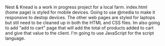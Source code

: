 Nest & Knead is a work in progress project for a local farm. index.html (home page) is styled for mobile devices. Going to use @media to make it responsive to destop devices.
The other web pages are styled for laptops but stil need to be cleaned up in both the HTML and CSS files.
Im also going to add "add to cart" page that will add the total of products added to cart and give that value to the client. I'm going to use JavaScript for the script language.
